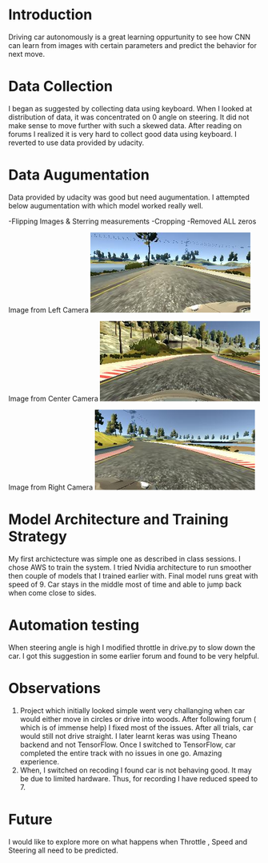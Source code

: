 # Introduction

Driving car autonomously is a great learning oppurtunity to see how CNN can learn from images with certain parameters and predict the behavior for next move.

# Data Collection

I began as suggested by collecting data using keyboard. When I looked at distribution of data, it was concentrated on 0 angle on steering. It did not make sense to move further with such a skewed data. After reading on forums I realized it is very hard to collect good data using keyboard. I reverted to use data provided by udacity.

# Data Augumentation

Data provided by udacity was good but need augumentation. I attempted below augumentation with which model worked really well.

-Flipping Images & Sterring measurements
-Cropping
-Removed ALL zeros


Image from Left Camera
![picture](left.jpg)

Image from Center Camera
![picture](center.jpg)

Image from Right Camera
![picture](right.jpg)


# Model Architecture and Training Strategy

My first archictecture was simple one as described in class sessions. I chose AWS to train the system. I tried Nvidia architecture to run smoother then couple of models that I trained earlier with. Final model runs great with speed of 9. Car stays in the middle most of time and able to jump back when come close to sides.  

# Automation testing

When steering angle is high I modified throttle in drive.py to slow down the car. I got this suggestion in some earlier forum and found to be very helpful.

# Observations

1. Project which initially looked simple went very challanging when car would either move in circles or drive into woods. After following forum ( which is of immense help) I fixed most of the issues. After all trials, car would still not drive straight. I later learnt keras was using Theano backend and not TensorFlow. Once I switched to TensorFlow, car completed the entire track with no issues in one go. Amazing experience.
2. When, I switched on recoding I found car is not behaving good. It may be due to limited hardware. Thus, for recording I have reduced speed to 7.

# Future

I would like to explore more on what happens when Throttle , Speed and Steering all need to be predicted.
